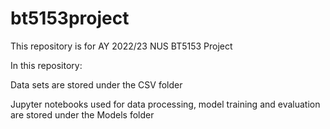 # bt5153project
This repository is for AY 2022/23 NUS BT5153 Project

In this repository:

Data sets are stored under the CSV folder

Jupyter notebooks used for data processing, model training and evaluation are stored under the Models folder
